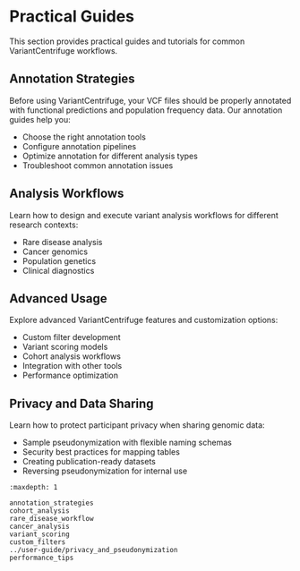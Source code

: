 # Practical Guides

This section provides practical guides and tutorials for common VariantCentrifuge workflows.

## Annotation Strategies

Before using VariantCentrifuge, your VCF files should be properly annotated with functional predictions and population frequency data. Our annotation guides help you:

- Choose the right annotation tools
- Configure annotation pipelines  
- Optimize annotation for different analysis types
- Troubleshoot common annotation issues

## Analysis Workflows

Learn how to design and execute variant analysis workflows for different research contexts:

- Rare disease analysis
- Cancer genomics
- Population genetics
- Clinical diagnostics

## Advanced Usage

Explore advanced VariantCentrifuge features and customization options:

- Custom filter development
- Variant scoring models
- Cohort analysis workflows
- Integration with other tools
- Performance optimization

## Privacy and Data Sharing

Learn how to protect participant privacy when sharing genomic data:

- Sample pseudonymization with flexible naming schemas
- Security best practices for mapping tables
- Creating publication-ready datasets
- Reversing pseudonymization for internal use

```{toctree}
:maxdepth: 1

annotation_strategies
cohort_analysis
rare_disease_workflow
cancer_analysis
variant_scoring
custom_filters
../user-guide/privacy_and_pseudonymization
performance_tips
```